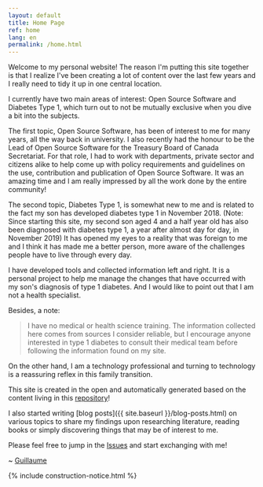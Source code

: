 ```yaml
---
layout: default
title: Home Page
ref: home
lang: en
permalink: /home.html
---
```


Welcome to my personal website!
The reason I'm putting this site together is that I realize I've been creating a lot of content over the last few years and I really need to tidy it up in one central location.

I currently have two main areas of interest: Open Source Software and Diabetes Type 1, which turn out to not be mutually exclusive when you dive a bit into the subjects.

The first topic, Open Source Software, has been of interest to me for many years, all the way back in university.
I also recently had the honour to be the Lead of Open Source Software for the Treasury Board of Canada Secretariat.
For that role, I had to work with departments, private sector and citizens alike to help come up with policy requirements and guidelines on the use, contribution and publication of Open Source Software.
It was an amazing time and I am really impressed by all the work done by the entire community!

The second topic, Diabetes Type 1, is somewhat new to me and is related to the fact my son has developed diabetes type 1 in November 2018.
(Note: Since starting this site, my second son aged 4 and a half year old has also been diagnosed with diabetes type 1, a year after almost day for day, in November 2019)
It has opened my eyes to a reality that was foreign to me and I think it has made me a better person, more aware of the challenges people have to live through every day.

I have developed tools and collected information left and right.
It is a personal project to help me manage the changes that have occurred with my son's diagnosis of type 1 diabetes.
And I would like to point out that I am not a health specialist.

Besides, a note:

>I have no medical or health science training.
>The information collected here comes from sources I consider reliable, but I encourage anyone interested in type 1 diabetes to consult their medical team before following the information found on my site.

On the other hand, I am a technology professional and turning to technology is a reassuring reflex in this family transition.

This site is created in the open and automatically generated based on the content living in this [repository](https://github.com/gcharest/gcharest.github.io)!

I also started writing [blog posts]({{ site.baseurl }}/blog-posts.html) on various topics to share my findings upon researching literature, reading books or simply discovering things that may be of interest to me.

Please feel free to jump in the [Issues](https://github.com/gcharest/gcharest.github.io/issues) and start exchanging with me!

~ [Guillaume](https://twitter.com/GuillCharest)

{% include construction-notice.html %}
